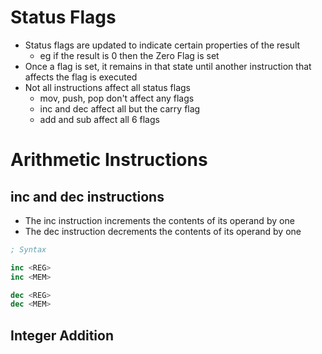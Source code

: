 # Status Flags
- Status flags are updated to indicate certain properties of the result
	- eg if the result is 0 then the Zero Flag is set
- Once a flag is set, it remains in that state until another instruction that affects the flag is executed
- Not all instructions affect all status flags 
	- mov, push, pop don't affect any flags
	- inc and dec affect all but the carry flag
	- add and sub affect all 6 flags


# Arithmetic Instructions

## inc and dec instructions
- The inc instruction increments the contents of its operand by one
- The dec instruction decrements the contents of its operand by one
```nasm
; Syntax

inc <REG>
inc <MEM>

dec <REG>
dec <MEM>
```

## Integer Addition

